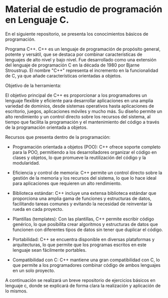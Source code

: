 # Material de estudio de programación en Lenguaje C.
En el siguiente repositorio, se presenta los conocimientos básicos de programación.

Programa C++. 
C++ es un lenguaje de programación de propósito general, potente y versátil, que se destaca por combinar características de lenguajes de alto nivel y bajo nivel. Fue desarrollado como una extensión del lenguaje de programación C en la década de 1980 por Bjarne Stroustrup. El nombre "C++" representa el incremento en la funcionalidad de C, ya que añade características orientadas a objetos.

Objetivo de la herramienta:

El objetivo principal de C++ es proporcionar a los programadores un lenguaje flexible y eficiente para desarrollar aplicaciones en una amplia variedad de dominios, desde sistemas operativos hasta aplicaciones de escritorio, juegos, aplicaciones móviles y mucho más. Su diseño permite un alto rendimiento y un control directo sobre los recursos del sistema, al tiempo que facilita la programación y el mantenimiento del código a través de la programación orientada a objetos.

Recursos que presenta dentro de la programación:

- Programación orientada a objetos (POO): C++ ofrece soporte completo para la POO, permitiendo a los desarrolladores organizar el código en clases y objetos, lo que promueve la reutilización del código y la modularidad.

- Eficiencia y control de memoria: C++ permite un control directo sobre la gestión de la memoria y los recursos del sistema, lo que lo hace ideal para aplicaciones que requieren un alto rendimiento.

- Biblioteca estándar: C++ incluye una extensa biblioteca estándar que proporciona una amplia gama de funciones y estructuras de datos, facilitando tareas comunes y evitando la necesidad de reinventar la rueda en cada proyecto.

- Plantillas (templates): Con las plantillas, C++ permite escribir código genérico, lo que posibilita crear algoritmos y estructuras de datos que funcionen con diferentes tipos de datos sin tener que duplicar el código.

- Portabilidad: C++ se encuentra disponible en diversas plataformas y arquitecturas, lo que permite que los programas escritos en este lenguaje sean fácilmente portables.

- Compatibilidad con C: C++ mantiene una gran compatibilidad con C, lo que permite a los programadores combinar código de ambos lenguajes en un solo proyecto.

A continuación se realizará un breve repositorio de ejercicios básicos en lenguaje c, donde se explicará de forma clara la realización y aplicación de lo mismos.  
